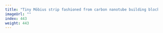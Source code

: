```yaml
---
title: "Tiny Möbius strip fashioned from carbon nanotube building blocks"
imageUrl: ""
index: 443
weight: 443
---
```

